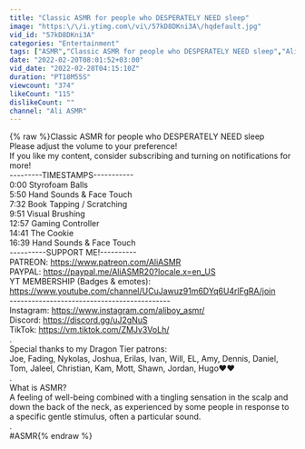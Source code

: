 ```yaml
---
title: "Classic ASMR for people who DESPERATELY NEED sleep"
image: "https:\/\/i.ytimg.com\/vi\/57kD8DKni3A\/hqdefault.jpg"
vid_id: "57kD8DKni3A"
categories: "Entertainment"
tags: ["ASMR","Classic ASMR for people who DESPERATELY NEED sleep","Ali ASMR"]
date: "2022-02-20T08:01:52+03:00"
vid_date: "2022-02-20T04:15:10Z"
duration: "PT18M55S"
viewcount: "374"
likeCount: "115"
dislikeCount: ""
channel: "Ali ASMR"
---
```

{% raw %}Classic ASMR for people who DESPERATELY NEED sleep <br />Please adjust the volume to your preference!<br />If you like my content, consider subscribing and turning on notifications for more!<br />---------TIMESTAMPS-----------<br />0:00  Styrofoam Balls<br />5:50  Hand Sounds &amp; Face Touch<br />7:32  Book Tapping / Scratching<br />9:51 Visual Brushing<br />12:57  Gaming Controller<br />14:41 The Cookie<br />16:39 Hand Sounds &amp; Face Touch<br />----------SUPPORT ME!----------<br />PATREON: <a rel="nofollow" target="blank" href="https://www.patreon.com/AliASMR">https://www.patreon.com/AliASMR</a><br />PAYPAL: <a rel="nofollow" target="blank" href="https://paypal.me/AliASMR20?locale.x=en_US">https://paypal.me/AliASMR20?locale.x=en_US</a><br />YT MEMBERSHIP (Badges &amp; emotes):<br /><a rel="nofollow" target="blank" href="https://www.youtube.com/channel/UCuJawuz91m6DYq6U4rlFgRA/join">https://www.youtube.com/channel/UCuJawuz91m6DYq6U4rlFgRA/join</a><br />--------------------------------------------<br />Instagram: <a rel="nofollow" target="blank" href="https://www.instagram.com/aliboy_asmr/">https://www.instagram.com/aliboy_asmr/</a><br />Discord: <a rel="nofollow" target="blank" href="https://discord.gg/uJ2gNuS​">https://discord.gg/uJ2gNuS​</a><br />TikTok: <a rel="nofollow" target="blank" href="https://vm.tiktok.com/ZMJv3VoLh/​">https://vm.tiktok.com/ZMJv3VoLh/​</a><br />.<br />Special thanks to my Dragon Tier patrons:<br />Joe, Fading, Nykolas, Joshua, Erilas, Ivan, Will, EL, Amy, Dennis, Daniel, Tom, Jaleel, Christian, Kam, Mott, Shawn, Jordan, Hugo❤️❤️<br />.<br />What is ASMR?<br />A feeling of well-being combined with a tingling sensation in the scalp and down the back of the neck, as experienced by some people in response to a specific gentle stimulus, often a particular sound.<br />.<br />#ASMR{% endraw %}
